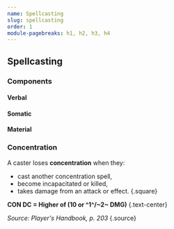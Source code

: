 ```yaml
---
name: Spellcasting
slug: spellcasting
order: 1
module-pagebreaks: h1, h2, h3, h4
---
```

## Spellcasting

### Components

#### Verbal

#### Somatic

#### Material

### Concentration
A caster loses **concentration** when they:
- cast another concentration spell,
- become incapacitated or killed,
- takes damage from an attack or effect.
{.square}

 **CON DC = Higher of (10 or ^1^/~2~ DMG)** {.text-center}

 *Source: Player's Handbook, p. 203* {.source}


 